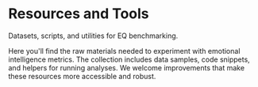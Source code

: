 # Resources and Tools

Datasets, scripts, and utilities for EQ benchmarking.

Here you'll find the raw materials needed to experiment with emotional intelligence metrics. The collection includes data samples, code snippets, and helpers for running analyses. We welcome improvements that make these resources more accessible and robust.

